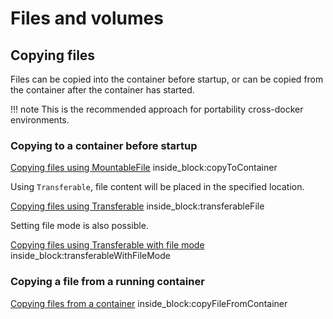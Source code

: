 # Files and volumes

## Copying files

Files can be copied into the container before startup, or can be copied from the container after the container has started.

!!! note
    This is the recommended approach for portability cross-docker environments.

### Copying to a container before startup

<!--codeinclude-->
[Copying files using MountableFile](../../core/src/test/java/org/testcontainers/junit/CopyFileToContainerTest.java) inside_block:copyToContainer
<!--/codeinclude-->

Using `Transferable`, file content will be placed in the specified location.

<!--codeinclude-->
[Copying files using Transferable](../../core/src/test/java/org/testcontainers/containers/GenericContainerTest.java) inside_block:transferableFile
<!--/codeinclude-->

Setting file mode is also possible. 

<!--codeinclude-->
[Copying files using Transferable with file mode](../../core/src/test/java/org/testcontainers/containers/GenericContainerTest.java) inside_block:transferableWithFileMode
<!--/codeinclude-->

### Copying a file from a running container

<!--codeinclude-->
[Copying files from a container](../../core/src/test/java/org/testcontainers/junit/CopyFileToContainerTest.java) inside_block:copyFileFromContainer
<!--/codeinclude-->
